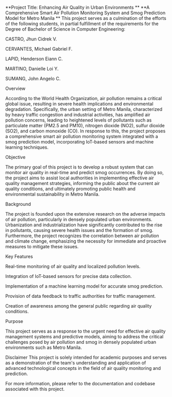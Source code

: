**Project Title: Enhancing Air Quality in Urban Environments
**
**A Comprehensive Smart Air Pollution Monitoring System and Smog Prediction Model for Metro Manila
**
This project serves as a culmination of the efforts of the following students, in partial fulfillment of the requirements for the Degree of Bachelor of Science in Computer Engineering:

CASTRO, Jhun Cidrek V.

CERVANTES, Michael Gabriel F.

LAPID, Henderson Eiann C.

MARTINO, Danielle Loi Y.

SUMANG, John Angelo C.

Overview

According to the World Health Organization, air pollution remains a critical global issue, resulting in severe health implications and environmental degradation. Specifically, the urban setting of Metro Manila, characterized by heavy traffic congestion and industrial activities, has amplified air pollution concerns, leading to heightened levels of pollutants such as particulate matter (PM2.5 and PM10), nitrogen dioxide (NO2), sulfur dioxide (SO2), and carbon monoxide (CO). In response to this, the project proposes a comprehensive smart air pollution monitoring system integrated with a smog prediction model, incorporating IoT-based sensors and machine learning techniques.

Objective

The primary goal of this project is to develop a robust system that can monitor air quality in real-time and predict smog occurrences. By doing so, the project aims to assist local authorities in implementing effective air quality management strategies, informing the public about the current air quality conditions, and ultimately promoting public health and environmental sustainability in Metro Manila.

Background

The project is founded upon the extensive research on the adverse impacts of air pollution, particularly in densely populated urban environments. Urbanization and industrialization have significantly contributed to the rise in pollutants, causing severe health issues and the formation of smog. Furthermore, the project recognizes the correlation between air pollution and climate change, emphasizing the necessity for immediate and proactive measures to mitigate these issues.

Key Features

Real-time monitoring of air quality and localized pollution levels.

Integration of IoT-based sensors for precise data collection.

Implementation of a machine learning model for accurate smog prediction.

Provision of data feedback to traffic authorities for traffic management.

Creation of awareness among the general public regarding air quality conditions.

Purpose

This project serves as a response to the urgent need for effective air quality management systems and predictive models, aiming to address the critical challenges posed by air pollution and smog in densely populated urban environments such as Metro Manila.

Disclaimer
This project is solely intended for academic purposes and serves as a demonstration of the team's understanding and application of advanced technological concepts in the field of air quality monitoring and prediction.

For more information, please refer to the documentation and codebase associated with this project.
